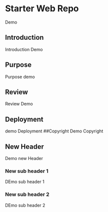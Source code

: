# Starter Web Repo
Demo
## Introduction
Introduction Demo
## Purpose
Purpose demo
## Review
Review Demo
## Deployment
demo Deployment
##Copyright
Demo Copyright
## New Header
Demo new Header
### New sub header 1
DEmo sub header 1
### New sub header 2
DEmo sub header 2